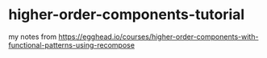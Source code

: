 # higher-order-components-tutorial
my notes from https://egghead.io/courses/higher-order-components-with-functional-patterns-using-recompose
